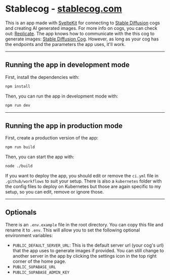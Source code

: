 # Stablecog - [stablecog.com](https://stablecog.com)

This is an app made with [SvelteKit](https://kit.svelte.dev) for connecting to [Stable Diffusion](https://github.com/CompVis/stable-diffusion) cogs and creating AI generated images. For more info on cogs, you can check out: [Replicate](https://replicate.com). The app knows how to communicate with the this cog to generate images: [Stable Diffusion Cog](https://replicate.com/stability-ai/stable-diffusion). However, as long as your cog has the endpoints and the parameters the app uses, it'll work.

---

## Running the app in development mode

First, install the dependencies with:

```bash
npm install
```

Then, you can run the app in development mode with:

```bash
npm run dev
```

---

## Running the app in production mode

First, create a production version of the app:

```bash
npm run build
```

Then, you can start the app with:

```bash
node ./build
```

If you want to deploy the app, you should edit or remove the `ci.yml` file in `.github/workflows` to suit your setup. There is also a `kubernetes` folder with the config files to deploy on Kubernetes but those are again specific to my setup, so you can edit, remove or ignore those.

---

## Optionals

There is an `.env.example` file in the root directory. You can copy this file and rename it to `.env`. This will allow you to set the following optional environment variables:

- `PUBLIC_DEFAULT_SERVER_URL`: This is the default server url (your cog's url) that the app uses to generate images if provided. You can still change to another server in the app by clicking the settings icon in the top right corner of the home page.
- `PUBLIC_SUPABASE_URL`
- `PUBLIC_SUPABASE_ADMIN_KEY`
